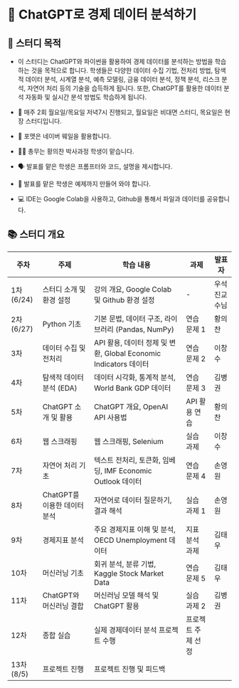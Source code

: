 # 💬 ChatGPT로 경제 데이터 분석하기

## 🎯 스터디 목적

- 이 스터디는 ChatGPT와 파이썬을 활용하여 경제 데이터를 분석하는 방법을 학습하는 것을 목적으로 합니다. 
학생들은 다양한 데이터 수집 기법, 전처리 방법, 탐색적 데이터 분석, 시계열 분석, 예측 모델링, 금융 데이터 분석, 정책 분석, 리스크 분석, 자연어 처리 등의 기술을 습득하게 됩니다. 
또한, ChatGPT를 활용한 데이터 분석 자동화 및 실시간 분석 방법도 학습하게 됩니다.

- 📅 매주 2회 월요일/목요일 저녁7시 진행되고, 월요일은 비대면 스터디, 목요일은 현장 스터디입니다.

- 🛒 포맷은 네이버 웨일을 활용합니다. 
  
- 👨‍🏫 총무는 황의찬 박사과정 학생이 맡습니다.

- 🗣️ 발표를 맡은 학생은 프롬프터와 코드, 설명을 제시합니다.

- 📝 발표를 맡은 학생은 예제까지 만들어 와야 합니다. 

- 💻 IDE는 Google Colab을 사용하고, Github을 통해서 파일과 데이터를 공유합니다. 

## 📚 스터디 개요

| 주차 | 주제 | 학습 내용 | 과제 | 발표자 |
| --- | --- | --- | --- | --- |
| 1차(6/24) | 스터디 소개 및 환경 설정 | 강의 개요, Google Colab 및 Github 환경 설정 | - | 우석진교수님 |
| 2차(6/27) | Python 기초 | 기본 문법, 데이터 구조, 라이브러리 (Pandas, NumPy) | 연습 문제 1 | 황의찬 |
| 3차 | 데이터 수집 및 전처리 | API 활용, 데이터 정제 및 변환, Global Economic Indicators 데이터 | 연습 문제 2 | 이창수 |
| 4차 | 탐색적 데이터 분석 (EDA) | 데이터 시각화, 통계적 분석, World Bank GDP 데이터 | 연습 문제 3 | 김병권 |
| 5차 | ChatGPT 소개 및 활용 | ChatGPT 개요, OpenAI API 사용법 | API 활용 연습 | 황의찬 |
| 6차 | 웹 스크래핑 | 웹 스크래핑, Selenium | 실습 과제 | 이창수 |
| 7차 | 자연어 처리 기초 | 텍스트 전처리, 토큰화, 임베딩, IMF Economic Outlook 데이터 | 연습 문제 4 | 손영원 |
| 8차 | ChatGPT를 이용한 데이터 분석 | 자연어로 데이터 질문하기, 결과 해석 | 실습 과제 1 | 손영원 |
| 9차 | 경제지표 분석 | 주요 경제지표 이해 및 분석, OECD Unemployment 데이터 | 지표 분석 과제 | 김태우 |
| 10차 | 머신러닝 기초 | 회귀 분석, 분류 기법, Kaggle Stock Market Data | 연습 문제 5 | 김태우 |
| 11차 | ChatGPT와 머신러닝 결합 | 머신러닝 모델 해석 및 ChatGPT 활용 | 실습 과제 2 | 김병권 |
| 12차 | 종합 실습 | 실제 경제데이터 분석 프로젝트 수행 | 프로젝트 주제 선정 |  |
| 13차(8/5) | 프로젝트 진행 | 프로젝트 진행 및 피드백 |  |  |
